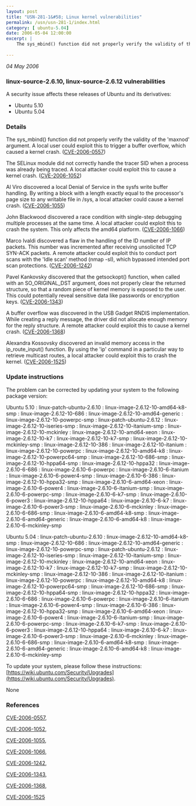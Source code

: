 ```yaml
---
layout: post
title: "USN-281-1&#58; Linux kernel vulnerabilities"
permalink: /usn/usn-281-1/index.html
category: [ ubuntu-5.04]
date: 2006-05-04 12:00:00
excerpt: |
    The sys_mbind() function did not properly verify the validity of the &#39;maxnod&#39; argument. A local user could exploit this to trigger a buffer overflow, which caused a kernel crash. ([CVE-2006-0557](http://people.ubuntu.com/~ubuntu-security/cve/CVE-2006-0557))
    
--- 
```

 
 

*04 May 2006*

### linux-source-2.6.10, linux-source-2.6.12 vulnerabilities

A security issue affects these releases of Ubuntu and its derivatives:

* Ubuntu 5.10
* Ubuntu 5.04

### Details

The sys_mbind() function did not properly verify the validity of the &#39;maxnod&#39; argument. A local user could exploit this to trigger a buffer overflow, which caused a kernel crash. ([CVE-2006-0557](http://people.ubuntu.com/~ubuntu-security/cve/CVE-2006-0557))

The SELinux module did not correctly handle the tracer SID when a process was already being traced. A local attacker could exploit this to cause a kernel crash. ([CVE-2006-1052](http://people.ubuntu.com/~ubuntu-security/cve/CVE-2006-1052))

Al Viro discovered a local Denial of Service in the sysfs write buffer handling. By writing a block with a length exactly equal to the processor&#39;s page size to any writable file in /sys, a local attacker could cause a kernel crash. ([CVE-2006-1055](http://people.ubuntu.com/~ubuntu-security/cve/CVE-2006-1055))

John Blackwood discovered a race condition with single-step debugging multiple processes at the same time. A local attacker could exploit this to crash the system. This only affects the amd64 platform. ([CVE-2006-1066](http://people.ubuntu.com/~ubuntu-security/cve/CVE-2006-1066))

Marco Ivaldi discovered a flaw in the handling of the ID number of IP packets. This number was incremented after receiving unsolicited TCP SYN-ACK packets. A remote attacker could exploit this to conduct port scans with the &#39;Idle scan&#39; method (nmap -sI), which bypassed intended port scan protections. ([CVE-2006-1242](http://people.ubuntu.com/~ubuntu-security/cve/CVE-2006-1242))

Pavel Kankovsky discovered that the getsockopt() function, when called with an SO_ORIGINAL_DST argument, does not properly clear the returned structure, so that a random piece of kernel memory is exposed to the user. This could potentially reveal sensitive data like passwords or encryption keys. ([CVE-2006-1343](http://people.ubuntu.com/~ubuntu-security/cve/CVE-2006-1343))

A buffer overflow was discovered in the USB Gadget RNDIS implementation. While creating a reply message, the driver did not allocate enough memory for the reply structure. A remote attacker could exploit this to cause a kernel crash. ([CVE-2006-1368](http://people.ubuntu.com/~ubuntu-security/cve/CVE-2006-1368))

Alexandra Kossovsky discovered an invalid memory access in the ip_route_input() function. By using the &#39;ip&#39; command in a particular way to retrieve multicast routes, a local attacker could exploit this to crash the kernel. ([CVE-2006-1525](http://people.ubuntu.com/~ubuntu-security/cve/CVE-2006-1525))

### Update instructions

The problem can be corrected by updating your system to the following package version:

Ubuntu 5.10
 : linux-patch-ubuntu-2.6.10 
 : linux-image-2.6.12-10-amd64-k8-smp 
 : linux-image-2.6.12-10-686 
 : linux-image-2.6.12-10-amd64-generic 
 : linux-image-2.6.12-10-powerpc-smp 
 : linux-patch-ubuntu-2.6.12 
 : linux-image-2.6.12-10-iseries-smp 
 : linux-image-2.6.12-10-itanium-smp 
 : linux-image-2.6.12-10-mckinley 
 : linux-image-2.6.12-10-amd64-xeon 
 : linux-image-2.6.12-10-k7 
 : linux-image-2.6.12-10-k7-smp 
 : linux-image-2.6.12-10-mckinley-smp 
 : linux-image-2.6.12-10-386 
 : linux-image-2.6.12-10-itanium 
 : linux-image-2.6.12-10-powerpc 
 : linux-image-2.6.12-10-amd64-k8 
 : linux-image-2.6.12-10-powerpc64-smp 
 : linux-image-2.6.12-10-686-smp 
 : linux-image-2.6.12-10-hppa64-smp 
 : linux-image-2.6.12-10-hppa32 
 : linux-image-2.6.10-6-686 
 : linux-image-2.6.10-6-powerpc 
 : linux-image-2.6.10-6-itanium 
 : linux-image-2.6.10-6-power4-smp 
 : linux-image-2.6.10-6-386 
 : linux-image-2.6.12-10-hppa32-smp 
 : linux-image-2.6.10-6-amd64-xeon 
 : linux-image-2.6.10-6-power4 
 : linux-image-2.6.10-6-itanium-smp 
 : linux-image-2.6.10-6-powerpc-smp 
 : linux-image-2.6.10-6-k7-smp 
 : linux-image-2.6.10-6-power3 
 : linux-image-2.6.12-10-hppa64 
 : linux-image-2.6.10-6-k7 
 : linux-image-2.6.10-6-power3-smp 
 : linux-image-2.6.10-6-mckinley 
 : linux-image-2.6.10-6-686-smp 
 : linux-image-2.6.10-6-amd64-k8-smp 
 : linux-image-2.6.10-6-amd64-generic 
 : linux-image-2.6.10-6-amd64-k8 
 : linux-image-2.6.10-6-mckinley-smp 

Ubuntu 5.04
 : linux-patch-ubuntu-2.6.10 
 : linux-image-2.6.12-10-amd64-k8-smp 
 : linux-image-2.6.12-10-686 
 : linux-image-2.6.12-10-amd64-generic 
 : linux-image-2.6.12-10-powerpc-smp 
 : linux-patch-ubuntu-2.6.12 
 : linux-image-2.6.12-10-iseries-smp 
 : linux-image-2.6.12-10-itanium-smp 
 : linux-image-2.6.12-10-mckinley 
 : linux-image-2.6.12-10-amd64-xeon 
 : linux-image-2.6.12-10-k7 
 : linux-image-2.6.12-10-k7-smp 
 : linux-image-2.6.12-10-mckinley-smp 
 : linux-image-2.6.12-10-386 
 : linux-image-2.6.12-10-itanium 
 : linux-image-2.6.12-10-powerpc 
 : linux-image-2.6.12-10-amd64-k8 
 : linux-image-2.6.12-10-powerpc64-smp 
 : linux-image-2.6.12-10-686-smp 
 : linux-image-2.6.12-10-hppa64-smp 
 : linux-image-2.6.12-10-hppa32 
 : linux-image-2.6.10-6-686 
 : linux-image-2.6.10-6-powerpc 
 : linux-image-2.6.10-6-itanium 
 : linux-image-2.6.10-6-power4-smp 
 : linux-image-2.6.10-6-386 
 : linux-image-2.6.12-10-hppa32-smp 
 : linux-image-2.6.10-6-amd64-xeon 
 : linux-image-2.6.10-6-power4 
 : linux-image-2.6.10-6-itanium-smp 
 : linux-image-2.6.10-6-powerpc-smp 
 : linux-image-2.6.10-6-k7-smp 
 : linux-image-2.6.10-6-power3 
 : linux-image-2.6.12-10-hppa64 
 : linux-image-2.6.10-6-k7 
 : linux-image-2.6.10-6-power3-smp 
 : linux-image-2.6.10-6-mckinley 
 : linux-image-2.6.10-6-686-smp 
 : linux-image-2.6.10-6-amd64-k8-smp 
 : linux-image-2.6.10-6-amd64-generic 
 : linux-image-2.6.10-6-amd64-k8 
 : linux-image-2.6.10-6-mckinley-smp 

To update your system, please follow these instructions: [https://wiki.ubuntu.com/Security/Upgrades](https://wiki.ubuntu.com/Security/Upgrades).

None

### References

 
 [CVE-2006-0557](http://people.ubuntu.com/~ubuntu-security/cve/CVE-2006-0557), 

 [CVE-2006-1052](http://people.ubuntu.com/~ubuntu-security/cve/CVE-2006-1052), 

 [CVE-2006-1055](http://people.ubuntu.com/~ubuntu-security/cve/CVE-2006-1055), 

 [CVE-2006-1066](http://people.ubuntu.com/~ubuntu-security/cve/CVE-2006-1066), 

 [CVE-2006-1242](http://people.ubuntu.com/~ubuntu-security/cve/CVE-2006-1242), 

 [CVE-2006-1343](http://people.ubuntu.com/~ubuntu-security/cve/CVE-2006-1343), 

 [CVE-2006-1368](http://people.ubuntu.com/~ubuntu-security/cve/CVE-2006-1368), 

 [CVE-2006-1525](http://people.ubuntu.com/~ubuntu-security/cve/CVE-2006-1525)
 

